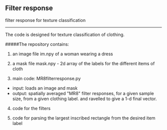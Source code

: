
## Filter response
filter response for texture classification

___
The code is designed for texture classification of clothing.

#####The repository contains:

1. an image file im.npy of a woman wearing a dress

2. a mask file mask.npy - 2d array of the labels for the different items of cloth

3. main code: MR8filterresponse.py
 - input: loads an image and mask
 - output: spatially averaged "MR8" filter responses, for a given sample size, from a given clothing label.
          and ravelled to give a 1-d final vector.

4. code for the filters

5. code for parsing the largest inscribed rectangle from the desired item label


